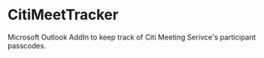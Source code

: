 # CitiMeetTracker
Microsoft Outlook AddIn to keep track of Citi Meeting Serivce's participant passcodes.
